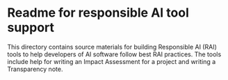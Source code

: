 # Readme for responsible AI tool support

This directory contains source materials for building Responsible AI (RAI) tools to help developers of AI software follow best RAI practices.  The tools include help for writing an Impact Assessment for a project and writing a Transparency note.

